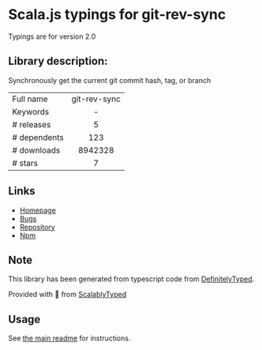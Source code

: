 
# Scala.js typings for git-rev-sync

Typings are for version 2.0

## Library description:
Synchronously get the current git commit hash, tag, or branch

|                    |                 |
| ------------------ | :-------------: |
| Full name          | git-rev-sync |
| Keywords           | - |
| # releases         | 5 |
| # dependents       | 123 |
| # downloads        | 8942328 |
| # stars            | 7 |

## Links
- [Homepage](https://github.com/kurttheviking/git-rev-sync-js)
- [Bugs](https://github.com/kurttheviking/git-rev-sync-js/issues)
- [Repository](https://github.com/kurttheviking/git-rev-sync-js)
- [Npm](https://www.npmjs.com/package/git-rev-sync)
    


## Note
This library has been generated from typescript code from [DefinitelyTyped](https://definitelytyped.org).

Provided with :purple_heart: from [ScalablyTyped](https://github.com/oyvindberg/ScalablyTyped)

## Usage
See [the main readme](../../readme.md) for instructions.


